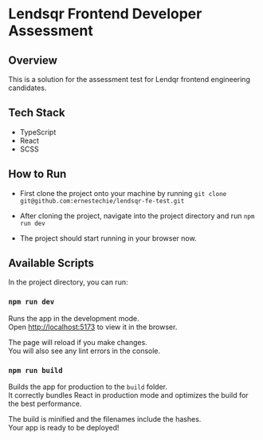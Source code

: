 # Lendsqr Frontend Developer Assessment

## Overview

This is a solution for the assessment test for Lendqr frontend engineering candidates.

## Tech Stack

- TypeScript
- React
- SCSS

## How to Run

- First clone the project onto your machine by running `git clone git@github.com:ernestechie/lendsqr-fe-test.git`

- After cloning the project, navigate into the project directory and run
  `npm run dev`

- The project should start running in your browser now.

## Available Scripts

In the project directory, you can run:

### `npm run dev`

Runs the app in the development mode.\
Open [http://localhost:5173](http://localhost:5173) to view it in the browser.

The page will reload if you make changes.\
You will also see any lint errors in the console.

<!-- ### `npm test`

Launches the test runner in the interactive watch mode. -->

### `npm run build`

Builds the app for production to the `build` folder.\
It correctly bundles React in production mode and optimizes the build for the best performance.

The build is minified and the filenames include the hashes.\
Your app is ready to be deployed!

<!-- ## Tests

- Tests for this project are located in the `src/__tests__/` directory
- To run the tests, navigate to the project folder and run
  `npm run test` -->
